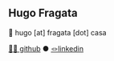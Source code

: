 ## Hugo Fragata

📧 hugo [at] fragata [dot] casa 

[👨‍💻 github](https://github.com/hugofragata) ● [🪢linkedin](https://www.linkedin.com/in/hugo-fragata/)
